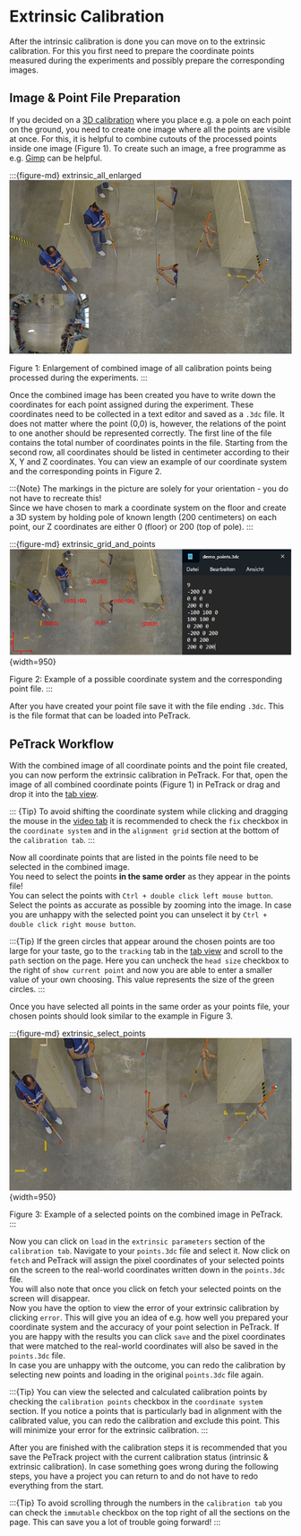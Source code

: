 # Extrinsic Calibration

After the intrinsic calibration is done you can move on to the extrinsic calibration.
For this you first need to prepare the coordinate points measured during the experiments and possibly prepare the
corresponding images.

## Image & Point File Preparation

If you decided on a [3D calibration](/planning/calibration.md) where you place e.g. a pole on each point on the ground,
 you need to create one image where all the points are visible at once. For this, it is helpful to combine cutouts of
the processed points inside one image (Figure 1). To create such an image, a free programme as e.g. [Gimp](https://gimp.org) can be helpful.

:::{figure-md} extrinsic_all_enlarged
![extrinsic_all_enlarged](images/extrinsic_all_enlarged.png)

Figure 1: Enlargement of combined image of all calibration points being processed during the experiments.
:::

Once the combined image has been created you have to write down the coordinates for each point assigned during the experiment.
These coordinates need to be collected in a text editor and saved as a `.3dc` file. It does not matter where the point 
(0,0) is, however, the relations of the point to one another should be represented correctly. 
The first line of the file contains the total number of coordinates points in the file. Starting from the second row, 
all coordinates should be listed in centimeter according to their X, Y and Z coordinates. You can view an example of
our coordinate system and the corresponding points in Figure 2.
<br>

:::{Note}
The markings in the picture are solely for your orientation - you do not have to recreate this!
<br>
Since we have chosen to mark a coordinate system on the floor and create a 3D system by holding pole of known length
(200 centimeters) on each point, our Z coordinates are either 0 (floor) or 200 (top of pole).
:::
<br>

:::{figure-md} extrinsic_grid_and_points
![extrinsic_grid_and_points](images/extrinsic_grid_and_points.png){width=950}

Figure 2: Example of a possible coordinate system and the corresponding point file.
:::

After you have created your point file save it with the file ending `.3dc`. This is the file format that can be loaded
into PeTrack.

## PeTrack Workflow

With the combined image of all coordinate points and the point file created, you can now perform the extrinsic calibration
in PeTrack. For that, open the image of all combined coordinate points (Figure 1) in PeTrack or drag and drop it into the
[tab view](/user_interface/user_interface.md).

::: {Tip}
To avoid shifting the coordinate system while clicking and dragging the mouse in the [video tab](/user_interface/user_interface.md) it is
recommended to check the `fix` checkbox in the `coordinate system` and in the `alignment grid` section
at the bottom of the `calibration tab`.
:::

Now all coordinate points that are listed in the points file need to be selected in the combined image. 
<br>
You need to select the points **in the same order** as they appear in the points file!
<br>
You can select the points with `Ctrl + double click left mouse button`. Select the points as accurate as possible
by zooming into the image. In case you are unhappy with the selected point you can unselect it by
`Ctrl + double click right mouse button`. <br>

:::{Tip}
If the green circles that appear around the chosen points are too large for your taste, go to the `tracking` tab in the
[tab view](/user_interface/user_interface.md) and scroll to the `path` section on the page. Here you can uncheck the `head size` checkbox
to the right of `show current point` and now you are able to enter a smaller value of your own choosing. This value
represents the size of the green circles.
:::

Once you have selected all points in the same order as your points file, your chosen points should look similar to 
the example in Figure 3. 

:::{figure-md} extrinsic_select_points
![extrinsic_select_points](images/extrinsic_select_points.png){width=950}

Figure 3: Example of a selected points on the combined image in PeTrack.
:::

Now you can click on `load` in the `extrinsic parameters` section of the `calibration tab`. Navigate to your `points.3dc`
file and select it. Now click on `fetch` and PeTrack will assign the pixel coordinates of your selected points on the
screen to the real-world coordinates written down in the `points.3dc` file. 
<br>
You will also note that once you click on fetch your selected points on the screen will disappear.
<br>
Now you have the option to view the error of your extrinsic calibration by clicking `error`. This will give you an idea 
of e.g. how well you prepared your coordinate system and the accuracy of your point selection in PeTrack. If you are happy
with the results you can click `save` and the pixel coordinates that were matched to the real-world coordinates will also
be saved in the `points.3dc` file.
<br>
In case you are unhappy with the outcome, you can redo the calibration by selecting new points and loading in the
original `points.3dc` file again.
<br>

:::{Tip}
You can view the selected and calculated calibration points by checking the `calibration points` checkbox in the `coordinate system`
section. If you notice a points that is particularly bad in alignment with the calibrated value, you can redo the calibration and exclude
this point. This will minimize your error for the extrinsic calibration.
:::

After you are finished with the calibration steps it is recommended that you save the PeTrack project with the current calibration
status (intrinsic & extrinsic calibration). In case something goes wrong during the following steps, you have a project
you can return to and do not have to redo everything from the start.

:::{Tip}
To avoid scrolling through the numbers in the `calibration tab` you can check the `immutable` checkbox on the top right
of all the sections on the page. This can save you a lot of trouble going forward!
:::
